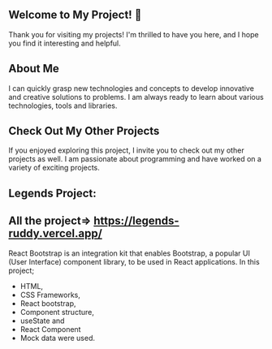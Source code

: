 ## Welcome to My Project! 👋

Thank you for visiting my projects! I'm thrilled to have you here, and I hope you find it interesting and helpful.

## About Me
I can quickly grasp new technologies and concepts to develop innovative and creative solutions to problems. I am always ready to learn about various technologies, tools and libraries.

## Check Out My Other Projects 
If you enjoyed exploring this project, I invite you to check out my other projects as well. I am passionate about programming and have worked on a variety of exciting projects.

##	Legends Project: 
## All the project=> https://legends-ruddy.vercel.app/

React Bootstrap is an integration kit that enables Bootstrap, a popular UI (User Interface) component library, to be used in React applications.
In this project; <br>
- HTML, <br>
- CSS Frameworks, <br>
- React bootstrap,  <br>
- Component structure,  <br>
- useState and <br>
- React Component <br>
- Mock data were used.

